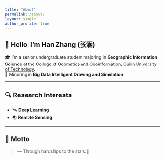 ```yaml
---
title: "About"
permalink: /about/
layout: single
author_profile: true
---
```


<style>
  .page__content p {
    line-height: 1.9;  /* 默认大约是 1.6，这里调高一点 */
    margin-bottom: 1.2em;
  }
</style>

## 👋 Hello, I’m Han Zhang (张涵)

🎓 I’m a senior undergraduate student majoring in **Geographic Information Science** at the [College of Geomatics and Geoinformation](https://cgg.glut.edu.cn/), [Guilin University of Technology](https://www.glut.edu.cn/).  
📝 Minoring in **Big Data Intelligent Drawing and Simulation**.  

---

## 🔍 Research Interests

- 🛰️ **Deep Learning**
- 🌏 **Remote Sensing**

---

## 💬 Motto

> — Through hardships to the stars.🌠
